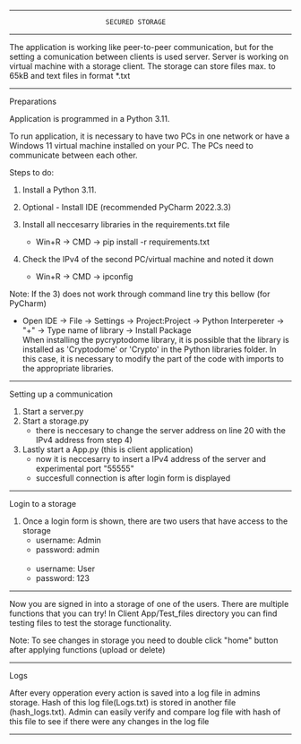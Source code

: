 --------------------------------------------------------------------------------------------------------------
 							SECURED STORAGE
--------------------------------------------------------------------------------------------------------------

The application is working like peer-to-peer communication, but for the setting a comunication between clients
is used server. Server is working on virtual machine with a storage client. The storage can store files max. to 65kB 
and text files in format *.txt

--------------------------------------------------------------------------------------------------------------
Preparations

Application is programmed in a Python 3.11.

To run application, it is necessary to have two PCs in one network or have a Windows 11 virtual machine installed on your PC.
The PCs need to communicate between each other.

Steps to do:
1) Install a Python 3.11.

2) Optional - Install IDE (recommended PyCharm 2022.3.3)
3) Install all neccesarry libraries in the requirements.txt file
	- Win+R -> CMD -> pip install -r requirements.txt
4) Check the IPv4 of the second PC/virtual machine and noted it down
	- Win+R -> CMD -> ipconfig
	
Note: 
	If the 3) does not work through command line try this bellow (for PyCharm) <br>
 - Open IDE -> File -> Settings -> Project:Project -> Python Interpereter -> "+" -> Type name of library -> Install Package<br>
	When installing the pycryptodome library, it is possible that the library is installed as 'Cryptodome' or 'Crypto' 
in the Python libraries folder. In this case, it is necessary to modify the part of the code with imports to the appropriate libraries.

--------------------------------------------------------------------------------------------------------------

Setting up a communication

1) Start a server.py
2) Start a storage.py
	- there is neccesary to change the server address on line 20 with the IPv4 address from step 4)
3) Lastly start a App.py (this is client application)
	- now it is neccesarry to insert a IPv4 address of the server and experimental port "55555"
	- succesfull connection is after login form is displayed

--------------------------------------------------------------------------------------------------------------

Login to a storage

1) Once a login form is shown, there are two users that have access to the storage <br>
	 - username: Admin <br>
	 - password: admin <br><br>
	 - username: User <br>
	 - password: 123


--------------------------------------------------------------------------------------------------------------

Now you are signed in into a storage of one of the users. There are multiple functions that you can try!
In Client App/Test_files directory you can find testing files to test the storage functionality.

Note: To see changes in storage you need to double click "home" button after applying functions (upload or delete)


--------------------------------------------------------------------------------------------------------------

Logs

After every opperation every action is saved into a log file in admins storage. Hash of this log file(Logs.txt) is stored 
in another file (hash_logs.txt). Admin can easily verify and compare log file with hash of this file to see if there were any changes
in the log file

--------------------------------------------------------------------------------------------------------------
